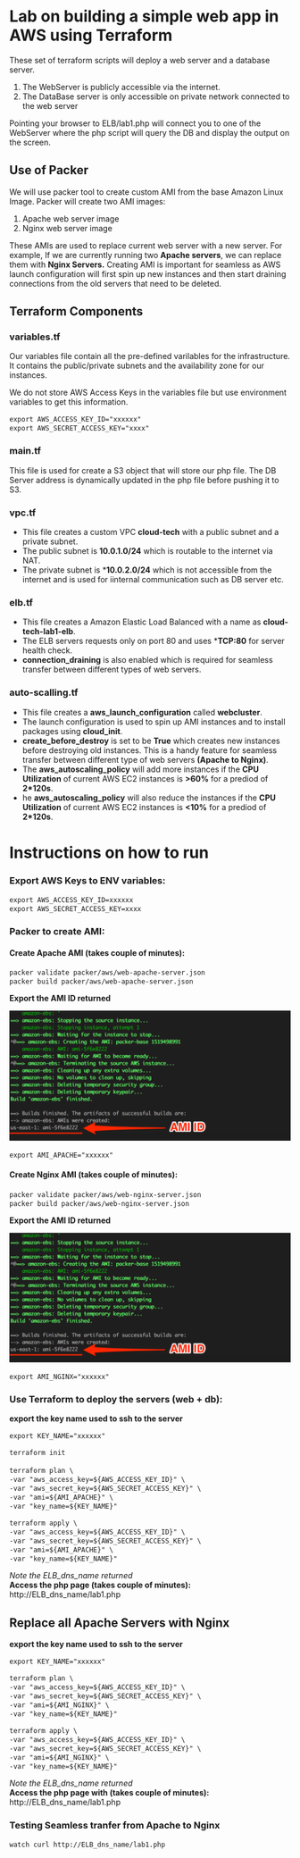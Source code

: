 # Lab on building a simple web app in AWS using Terraform

These set of terraform scripts will deploy a web server and a database server.
1. The WebServer is publicly accessible via the internet.
2. The DataBase server is only accessible on private network connected to the web server

Pointing your browser to ELB/lab1.php will connect you to one of the WebServer where the php script will query the DB and display the output on the screen.

## Use of Packer

We will use packer tool to create custom AMI from the base Amazon Linux Image.
Packer will create two AMI images:
1. Apache web server image
2. Nginx web server image

These AMIs are used to replace current web server with a new server.
For example, If we are currently running two **Apache servers**, we can replace them with **Nginx Servers.** 
Creating AMI is important for seamless as AWS launch configuration will first spin up new instances and then start draining connections from the old servers that need to be deleted.

## Terraform Components

### variables.tf

Our variables file contain all the pre-defined varilables for the infrastructure. It contains the public/private subnets and the availability zone for our instances. 

We do not store AWS Access Keys in the variables file but use environment variables to get this information.

```
export AWS_ACCESS_KEY_ID="xxxxxx"
export AWS_SECRET_ACCESS_KEY="xxxx"
```

### main.tf

This file is used for create a S3 object that will store our php file.
The DB Server address is dynamically updated in the php file before pushing it to S3.  

### vpc.tf

- This file creates a custom VPC **cloud-tech** with a public subnet and a private subnet. 
- The public subnet is **10.0.1.0/24** which is routable to the internet via NAT. 
- The private subnet is ***10.0.2.0/24** which is not accessible from the internet and is used for iinternal communication such as DB server etc.

### elb.tf

- This file creates a Amazon Elastic Load Balanced with a name as **cloud-tech-lab1-elb**. 
- The ELB servers requests only on port 80 and uses ***TCP:80** for server health check. 
- **connection_draining** is also enabled which is required for seamless transfer between different types of web servers.  

### auto-scalling.tf

- This file creates a **aws_launch_configuration** called **webcluster**.
- The launch configuration is used to spin up AMI instances and to install packages using **cloud_init**.
- **create_before_destroy** is set to be **True** which creates new instances before destroying old instances. This is a handy feature for seamless transfer between different type of web servers **(Apache to Nginx)**.
- The **aws_autoscaling_policy** will add more instances if the **CPU Utilization** of current AWS EC2 instances is **>60%** for a prediod of **2*120s**.
- he **aws_autoscaling_policy** will also reduce the instances if the **CPU Utilization** of current AWS EC2 instances is **<10%** for a prediod of **2*120s**. 

# Instructions on how to run

### Export AWS Keys to ENV variables:
```
export AWS_ACCESS_KEY_ID=xxxxxx
export AWS_SECRET_ACCESS_KEY=xxxx
```
### Packer to create AMI:

#### Create Apache AMI **(takes couple of minutes):**
```
packer validate packer/aws/web-apache-server.json
packer build packer/aws/web-apache-server.json
```

**Export the AMI ID returned**  

![AMI ID](documentation/packer_ami_id.png)

```
export AMI_APACHE="xxxxxx"
```

#### Create Nginx AMI **(takes couple of minutes):**
```
packer validate packer/aws/web-nginx-server.json
packer build packer/aws/web-nginx-server.json 
```
**Export the AMI ID returned**  

![AMI ID](documentation/packer_ami_id.png)

```
export AMI_NGINX="xxxxxx"
```

### Use Terraform to deploy the servers (web + db):
**export the key name used to ssh to the server**
```
export KEY_NAME="xxxxxx"
```

```
terraform init

terraform plan \
-var "aws_access_key=${AWS_ACCESS_KEY_ID}" \
-var "aws_secret_key=${AWS_SECRET_ACCESS_KEY}" \
-var "ami=${AMI_APACHE}" \
-var "key_name=${KEY_NAME}"
```
```
terraform apply \
-var "aws_access_key=${AWS_ACCESS_KEY_ID}" \
-var "aws_secret_key=${AWS_SECRET_ACCESS_KEY}" \
-var "ami=${AMI_APACHE}" \
-var "key_name=${KEY_NAME}"
```
*Note the ELB_dns_name returned*  
**Access the php page (takes couple of minutes):**  
    http://ELB_dns_name/lab1.php

## Replace all Apache Servers with Nginx
**export the key name used to ssh to the server**
```
export KEY_NAME="xxxxxx"
```

```
terraform plan \
-var "aws_access_key=${AWS_ACCESS_KEY_ID}" \
-var "aws_secret_key=${AWS_SECRET_ACCESS_KEY}" \
-var "ami=${AMI_NGINX}" \
-var "key_name=${KEY_NAME}"
```
```
terraform apply \
-var "aws_access_key=${AWS_ACCESS_KEY_ID}" \
-var "aws_secret_key=${AWS_SECRET_ACCESS_KEY}" \
-var "ami=${AMI_NGINX}" \
-var "key_name=${KEY_NAME}"
```
*Note the ELB_dns_name returned*  
**Access the php page with (takes couple of minutes):**  
    http://ELB_dns_name/lab1.php

### Testing Seamless tranfer from Apache to Nginx

```
watch curl http://ELB_dns_name/lab1.php
```
